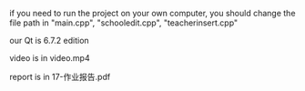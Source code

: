 if you need to run the project on your own computer, you should change the file path in "main.cpp", "schooledit.cpp", "teacherinsert.cpp"

our Qt is 6.7.2 edition

video is in video.mp4

report is in 17-作业报告.pdf
